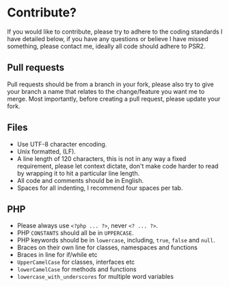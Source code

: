# Contribute?

If you would like to contribute, please try to adhere to the coding standards I have detailed below, if you have any questions or believe I have missed something, please contact me, ideally all code should adhere to PSR2.

## Pull requests

Pull requests should be from a branch in your fork, please also try to give your branch a name that relates to the change/feature you want me to merge. Most importantly, before creating a pull request, please update your fork.

## Files

* Use UTF-8 character encoding.
* Unix formatted, (LF).
* A line length of 120 characters, this is not in any way a fixed requirement, please let context dictate, don't make code harder to read by wrapping it to hit a particular line length.
* All code and comments should be in English.
* Spaces for all indenting, I recommend four spaces per tab.

## PHP

* Please always use ```<?php ... ?>```, never ```<? ... ?>```.
* PHP ```CONSTANTS``` should all be in ```UPPERCASE```.
* PHP keywords should be in ```lowercase```, including, ```true```, ```false``` and ```null```.
* Braces on their own line for classes, namespaces and functions
* Braces in line for if/while etc
* ```UpperCamelCase``` for classes, interfaces etc
* ```lowerCamelCase``` for methods and functions
* ```lowercase_with_underscores``` for multiple word variables
